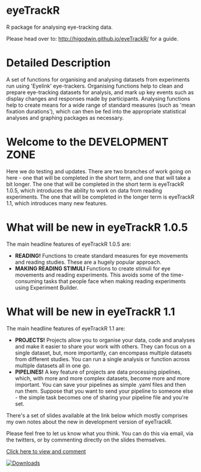 # eyeTrackR

R package for analysing eye-tracking data. 

Please head over to: http://hjgodwin.github.io/eyeTrackR/ for a guide.

# Detailed Description

A set of functions for organising and analysing datasets from experiments run using 'Eyelink' eye-trackers. Organising functions help to clean and prepare eye-tracking datasets for analysis, and mark up key events such as display changes and responses made by participants. Analysing functions help to create means for a wide range of standard measures (such as 'mean fixation durations'), which can then be fed into the appropriate statistical analyses and graphing packages as necessary.

# Welcome to the **DEVELOPMENT ZONE**

Here we do testing and updates. There are two branches of work going on here - one that will be completed in the short term, and one that will take a bit longer. The one that will be completed in the short term is eyeTrackR 1.0.5, which introduces the ability to work on data from reading experiments. The one that will be completed in the longer term is eyeTrackR 1.1, which introduces many new features.

# What will be new in **eyeTrackR 1.0.5**

The main headline features of eyeTrackR 1.0.5 are:
- **READING!** Functions to create standard measures for eye movements and reading studies. These are a hugely popular approach.
- **MAKING READING STIMULI** Functions to create stimuli for eye movements and reading experiments. This avoids some of the time-consuming tasks that people face when making reading experiments using Experiment Builder.

# What will be new in **eyeTrackR 1.1**

The main headline features of eyeTrackR 1.1 are:
- **PROJECTS!** Projects allow you to organise your data, code and analyses and make it easier to share your work with others. They can focus on a single dataset, but, more importantly, can encompass multiple datasets from different studies. You can run a single analysis or function across multiple datasets all in one go.
- **PIPELINES!** A key feature of projects are data processing pipelines, which, with more and more complex datasets, become more and more important. You can save your pipelines as simple .yaml files and then run them. Suppose that you want to send your pipeline to someone else - the simple task becomes one of sharing your pipeline file and you're set.

There's a set of slides available at the link below which mostly comprises my own notes about the new in development version of eyeTrackR.

Please feel free to let us know what you think. You can do this via email, via the twitters, or by commenting directly on the slides themselves.

[Click here to view and comment](https://drive.google.com/file/d/1iTdHwiwN6YzQYZVKqISh3sf6hDV5culT/view?usp=sharing)

[![Downloads ](https://cranlogs.r-pkg.org/badges/grand-total/eyeTrackR)](https://cran.r-project.org/package=eyeTrackR)
